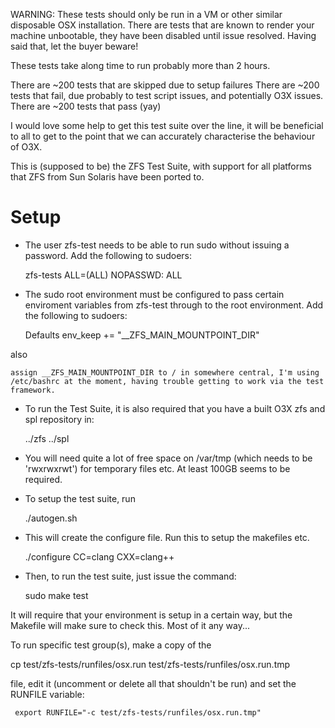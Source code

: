 
WARNING: These tests should only be run in a VM or other similar disposable OSX installation. There are tests that are known to render your machine unbootable, they have been disabled until issue resolved. Having said that, let the buyer beware!

These tests take along time to run probably more than 2 hours.

There are ~200 tests that are skipped due to setup failures
There are ~200 tests that fail, due probably to test script issues, and potentially O3X issues.
There are ~200 tests that pass (yay)

I would love some help to get this test suite over the line, it will be beneficial to all to get to the point that we can accurately characterise the behaviour of O3X.

This is (supposed to be) the ZFS Test Suite, with support for all platforms
that ZFS from Sun Solaris have been ported to.


Setup
========================================================================

* The user zfs-test needs to be able to run sudo without issuing a
password. Add the following to sudoers:

    zfs-tests   ALL=(ALL) NOPASSWD: ALL

* The sudo root environment must be configured to pass certain enviroment variables from zfs-test through to the root environment. Add the following to sudoers:

    Defaults env_keep += "__ZFS_MAIN_MOUNTPOINT_DIR"

also

    assign __ZFS_MAIN_MOUNTPOINT_DIR to / in somewhere central, I'm using /etc/bashrc at the moment, having trouble getting to work via the test framework.

* To run the Test Suite, it is also required that you have a built O3X
zfs and spl repository in:

    ../zfs
    ../spl

* You will need quite a lot of free space on /var/tmp (which needs
to be 'rwxrwxrwt') for temporary files etc. At least 100GB seems
to be required.

* To setup the test suite, run

   ./autogen.sh

* This will create the configure file. Run this to setup the makefiles etc.

   ./configure CC=clang CXX=clang++ 

* Then, to run the test suite, just issue the command:

   sudo make test

It will require that your environment is setup in a certain way, but
the Makefile will make sure to check this. Most of it any way...

To run specific test group(s), make a copy of the

   cp test/zfs-tests/runfiles/osx.run test/zfs-tests/runfiles/osx.run.tmp

file, edit it (uncomment or delete all that shouldn't be run) and set
the RUNFILE variable:

     export RUNFILE="-c test/zfs-tests/runfiles/osx.run.tmp"


